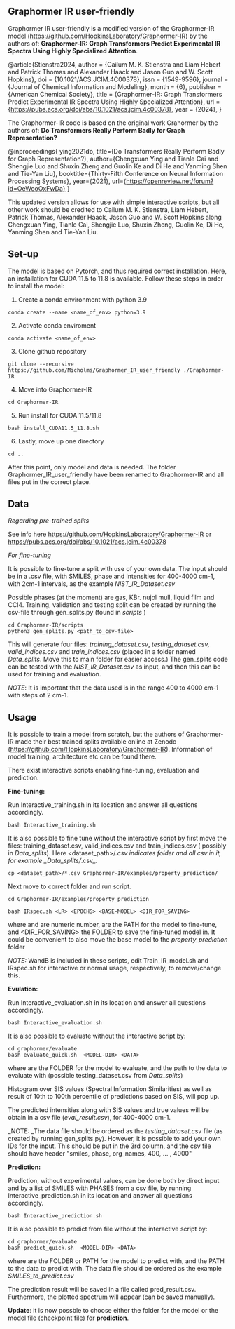 Graphormer IR user-friendly 
--------------------------------------

Graphormer IR user-friendly is a modified version of the Graphormer-IR model (https://github.com/HopkinsLaboratory/Graphormer-IR) by the authors of: **Graphormer-IR: Graph Transformers Predict Experimental IR Spectra Using Highly Specialized Attention**. 

@article{Stienstra2024, author = {Cailum M. K. Stienstra and Liam Hebert and Patrick Thomas and Alexander Haack and Jason Guo and W. Scott Hopkins}, doi = {10.1021/ACS.JCIM.4C00378}, issn = {1549-9596}, journal = {Journal of Chemical Information and Modeling}, month = {6}, publisher = {American Chemical Society}, title = {Graphormer-IR: Graph Transformers Predict Experimental IR Spectra Using Highly Specialized Attention}, url = {https://pubs.acs.org/doi/abs/10.1021/acs.jcim.4c00378}, year = {2024}, }

The Graphormer-IR code is based on the original work Grahormer by the authors of: **Do Transformers Really Perform Badly for Graph Representation?**

@inproceedings{ ying2021do, title={Do Transformers Really Perform Badly for Graph Representation?}, author={Chengxuan Ying and Tianle Cai and Shengjie Luo and Shuxin Zheng and Guolin Ke and Di He and Yanming Shen and Tie-Yan Liu}, booktitle={Thirty-Fifth Conference on Neural Information Processing Systems}, year={2021}, url={https://openreview.net/forum?id=OeWooOxFwDa} }

This updated version allows for use with simple interactive scripts, but all other work should be credited to Cailum M. K. Stienstra, Liam Hebert, Patrick Thomas, Alexander Haack, Jason Guo and W. Scott Hopkins along Chengxuan Ying, Tianle Cai, Shengjie Luo, Shuxin Zheng, Guolin Ke, Di He, Yanming Shen and Tie-Yan Liu.

**Set-up**
---------------------------------------------------------------------


The model is based on Pytorch, and thus required correct installation. Here, an installation for CUDA 11.5 to 11.8 is available. Follow these steps in order to install the model:
  1. Create a conda environment with python 3.9
     
    conda create --name <name_of_env> python=3.9

  2. Activate conda enviroment
     
    conda activate <name_of_env>

  3. Clone github repository
     
    git clone --recursive https://github.com/Micholms/Graphormer_IR_user_friendly ./Graphormer-IR

  4. Move into Graphormer-IR
     
    cd Graphormer-IR

  5. Run install for CUDA 11.5/11.8
  
    bash install_CUDA11.5_11.8.sh

  6. Lastly, move up one directory

    cd ..

After this point, only model and data is needed. The folder Graphormer_IR_user_friendly have been renamed to Graphormer-IR and all files put in the correct place.

**Data**
-----------------------------------------------------------------------

_Regarding pre-trained splits_

See info here https://github.com/HopkinsLaboratory/Graphormer-IR or https://pubs.acs.org/doi/abs/10.1021/acs.jcim.4c00378

_For fine-tuning_

It is possible to fine-tune a split with use of your own data. The input should be in a .csv file, with SMILES, phase and intensities for 400-4000 cm-1, with 2cm-1 intervals, as the example _NIST_IR_Dataset.csv_

Possible phases (at the moment) are gas, KBr. nujol mull, liquid film and CCl4. Training, validation and testing split can be created by running the csv-file through gen_splits.py (found in _scripts_ )

    cd Graphormer-IR/scripts
    python3 gen_splits.py <path_to_csv-file>

This will generate four files: _training_dataset.csv_, _testing_dataset.csv, valid_indices.csv_ and _train_indices.csv_ (placed in a folder named _Data_splits_. Move this to main folder for easier access.) The gen_splits code can be tested with the _NIST_IR_Dataset.csv_ as input, and then this can be used for training and evaluation. 


_NOTE_: It is important that the data used is in the range 400 to 4000 cm-1 with steps of 2 cm-1. 

**Usage**
----------------------------------------------------------------------

It is possible to train a model from scratch, but the authors of Graphormer-IR made their best trained splits available online at Zenodo (https://github.com/HopkinsLaboratory/Graphormer-IR). Information of model training, architecture etc can be found there. 


There exist interactive scripts enabling fine-tuning, evaluation and prediction.


**Fine-tuning:** 

Run Interactive_training.sh in its location and answer all questions accordingly. 

    bash Interactive_training.sh
    
It is also possible to fine tune without the interactive script by first move the files: training_dataset.csv, valid_indices.csv and train_indices.csv ( possibly in _Data_splits_). Here <dataset_path>/*.csv indicates folder and all csv in it, for example _Data_splits/*.csv_.

    cp <dataset_path>/*.csv Graphormer-IR/examples/property_prediction/

Next move to correct folder and run script.

    cd Graphormer-IR/examples/property_prediction
  
    bash IRspec.sh <LR> <EPOCHS> <BASE-MODEL> <DIR_FOR_SAVING>

where <LR> and <EPOCHS> are numeric number, <BASE-MODEL> are the PATH for the model to fine-tune, and <DIR_FOR_SAVING> the FOLDER to save the fine-tuned model in. It could be convenient to also move the base model to the _property_prediction_ folder

_NOTE:_ WandB is included in these scripts, edit Train_IR_model.sh and IRspec.sh for interactive or normal usage, respectively, to remove/change this.  


**Evulation:**

Run Interactive_evaluation.sh in its location and answer all questions accordingly. 

    bash Interactive_evaluation.sh
    
It is also possible to evaluate without the interactive script by:

    cd graphormer/evaluate
    bash evaluate_quick.sh  <MODEL-DIR> <DATA>

where <MODEL-DIR> are the FOLDER for the model to evaluate, and <DATA> the path to the data to evaluate with (possible testing_dataset.csv from _Data_splits_)

Histogram over SIS values (Spectral Information Similarities) as well as result of 10th to 100th percentile of predictions based on SIS, will pop up.

The predicted intensities along with SIS values and true values will be obtain in a csv file (_eval_result.csv_), for 400-4000 cm-1.

_NOTE: _The data file should be ordered as the _testing_dataset.csv_ file (as created by running gen_splits.py). However, it is possible to add your own IDs for the input. This should be put in the 3rd column, and the csv file should have header "smiles, phase, org_names, 400, ... , 4000"


**Prediction:**

Prediction, without experimental values, can be done both by direct input and by a list of SMILES with PHASES from a csv file, by running Interactive_prediction.sh in its location and answer all questions accordingly. 

    bash Interactive_prediction.sh
    
It is also possible to predict from file without the interactive script by:

    cd graphormer/evaluate
    bash predict_quick.sh  <MODEL-DIR> <DATA>

where <MODEL-DIR> are the FOLDER or PATH for the model to predict with, and <DATA> the PATH to the data to predict with. The data file should be ordered as the example _SMILES_to_predict.csv_

The prediction result will be saved in a file called pred_result.csv. Furthermore, the plotted spectrum will appear (can be saved manually).


**Update**: it is now possble to choose either the folder for the model or the model file (checkpoint file) for **prediction**. 



